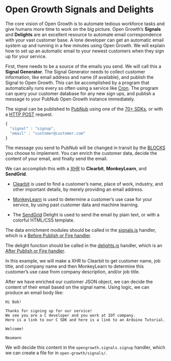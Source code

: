 # Open Growth Signals and Delights

The core vision of Open Growth is to automate tedious workforce tasks and give humans more time to work on the big picture. Open Growth’s **Signals** and **Delights** are an excellent resource to automate email correspondence with your vast customer base. A lone developer can get an automatic email system up and running in a few minutes using Open Growth. We will explain how to set up an automatic email to your newest customers when they sign up for your service.

First, there needs to be a source of the emails you send. We will call this a **Signal Generator**. The Signal Generator needs to collect customer information, like email address and name (if available), and publish the Signal to Open Growth. This can be accomplished by a program that automatically runs every so often using a service like [Cron](https://en.wikipedia.org/wiki/Cron). The program can query your customer database for any new sign ups, and publish a message to your PubNub Open Growth instance immediately. 

The signal can be published to [PubNub](https://www.pubnub.com/) using one of the [70+ SDKs](https://www.pubnub.com/docs), or with a [HTTP POST](https://www.pubnub.com/http-rest-push-api/) request. 

```javascript
{
  "signal" : "signup",
  "email" : "customer@customer.com"
}
```

The message you send to PubNub will be changed in transit by the [BLOCKS](https://www.pubnub.com/products/blocks/) you choose to implement. You can enrich the customer data, decide the content of your email, and finally send the email.

We can accomplish this with a [XHR](https://www.pubnub.com/docs/blocks/xhr-module) to **Clearbit**, **MonkeyLearn**, and **SendGrid**.

 * [Clearbit](https://clearbit.com/) is used to find a customer’s name, place of work, industry, and other important details, by merely providing an email address.

 * [MonkeyLearn](http://monkeylearn.com/) is used to determine a customer’s use case for your service, by using past customer data and machine learning.

* The [SendGrid](https://sendgrid.com/) Delight is used to send the email by plain text, or with a colorful HTML/CSS template.

The data enrichment modules should be called in the [signals.js](https://github.com/pubnub/open-growth/blob/master/handlers/signals.js) handler, which is a [Before Publish or Fire handler](https://www.pubnub.com/docs/blocks/event-handler-types#sync-et-before-pub-fire).

The delight function should be called in the [delights.js](https://github.com/pubnub/open-growth/blob/master/handlers/delights.js) handler, which is an [After Publish or Fire handler](https://www.pubnub.com/docs/blocks/event-handler-types#async-et-after-pub-fire).

In this example, we will make a XHR to Clearbit to get customer name, job title, and company name and then MonkeyLearn to determine this customer’s use case from company description, and/or job title.

After we have enriched our customer JSON object, we can decide the content of their email based on the signal name. Using logic, we can produce an email body like:
```
Hi Bob!

Thanks for signing up for our service!
We see you are a C developer and you work at IOT company.
Here is a link to our C SDK and here is a link to an Arduino Tutorial.

Welcome!

Neumann
```

We will decide this content in the `opengrowth.signals.signup` handler, which we can create a file for in `open-growth/signals/`. 